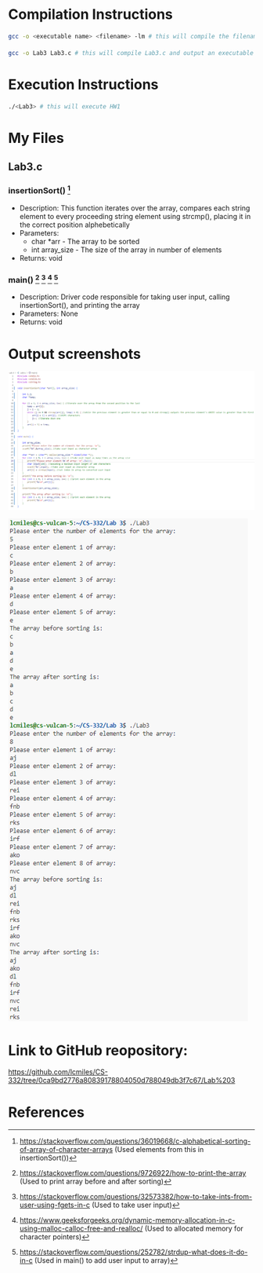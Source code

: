 # Compilation Instructions

```bash
gcc -o <executable name> <filename> -lm # this will compile the filename and return an executable with the executable name

gcc -o Lab3 Lab3.c # this will compile Lab3.c and output an executable called Lab3
```

# Execution Instructions

```bash
./<Lab3> # this will execute HW1
```

# My Files

## Lab3.c

### insertionSort() [^4]

* Description: This function iterates over the array, compares each string element to every proceeding string element using strcmp(), placing it in the correct position alphebetically
* Parameters:
    * char *arr - The array to be sorted
    * int array_size - The size of the array in number of elements
* Returns: void

### main() [^1] [^2] [^3] [^5]

* Description: Driver code responsible for taking user input, calling insertionSort(), and printing the array 
* Parameters: None
* Returns: void

# Output screenshots

![alt text](https://github.com/lcmiles/CS-332/blob/main/Lab%203/Screenshot%202024-01-27%20154009.png?raw=true)

![alt text](https://github.com/lcmiles/CS-332/blob/main/Lab%203/Screenshot%202024-01-27%20154219.png?raw=true)



# Link to GitHub reopository:

https://github.com/lcmiles/CS-332/tree/0ca9bd2776a80839178804050d788049db3f7c67/Lab%203

# References

[^1]: https://stackoverflow.com/questions/9726922/how-to-print-the-array
(Used to print array before and after sorting)

[^2]: https://stackoverflow.com/questions/32573382/how-to-take-ints-from-user-using-fgets-in-c
(Used to take user input)

[^3]: https://www.geeksforgeeks.org/dynamic-memory-allocation-in-c-using-malloc-calloc-free-and-realloc/
(Used to allocated memory for character pointers)

[^4]: https://stackoverflow.com/questions/36019668/c-alphabetical-sorting-of-array-of-character-arrays 
(Used elements from this in insertionSort())

[^5]: https://stackoverflow.com/questions/252782/strdup-what-does-it-do-in-c
(Used in main() to add user input to array)